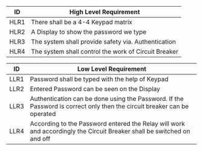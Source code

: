 |ID  | High Level Requirement|
|----|-----------------------|
|HLR1|There shall be a 4-4 Keypad matrix| 
|HLR2|A Display to show the password we type|
|HLR3|The system shall provide safety via. Authentication |
|HLR4|The system shall control the work of Circuit Breaker|


|ID  | Low Level Requirement |
|----|-----------------------|
|LLR1| Password shall be typed with the help of Keypad|l be shown with the help of LCD Display|
|LLR2|Entered Password can be seen on the Display|
|LLR3|  Authentication can be done using the Password. If the Password is correct only then the circuit breaker can be operated |
|LLR4| According to the Password entered the Relay will work and accordingly the Circuit Breaker shall be switched on and off |
